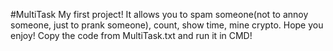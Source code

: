 #MultiTask
My first project! It allows you to spam someone(not to annoy someone, just to prank someone), count, show time, mine crypto. Hope you enjoy!
Copy the code from MultiTask.txt and run it in CMD!
